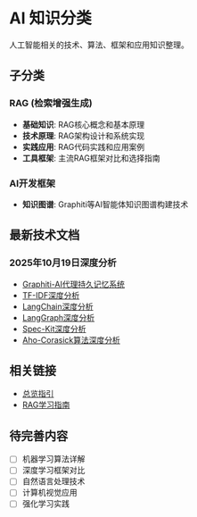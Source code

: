 # AI 知识分类

人工智能相关的技术、算法、框架和应用知识整理。

## 子分类

### RAG (检索增强生成)
- **基础知识**: RAG核心概念和基本原理
- **技术原理**: RAG架构设计和系统实现
- **实践应用**: RAG代码实践和应用案例
- **工具框架**: 主流RAG框架对比和选择指南

### AI开发框架
- **知识图谱**: Graphiti等AI智能体知识图谱构建技术

## 最新技术文档

### 2025年10月19日深度分析
- [Graphiti-AI代理持久记忆系统](2025-10-19-Graphiti-AI代理持久记忆系统.md)
- [TF-IDF深度分析](2025-10-19-TF-IDF深度分析.md)
- [LangChain深度分析](langchain-deep-analysis-2025-10-19.md)
- [LangGraph深度分析](langgraph-deep-analysis-2025-10-19.md)
- [Spec-Kit深度分析](spec-kit-deep-analysis-2025-10-19.md)
- [Aho-Corasick算法深度分析](aho-corasick-deep-analysis-2025-10-19.md)

## 相关链接

- [总览指引](../README.md)
- [RAG学习指南](RAG/RAG学习指南.md)

## 待完善内容

- [ ] 机器学习算法详解
- [ ] 深度学习框架对比
- [ ] 自然语言处理技术
- [ ] 计算机视觉应用
- [ ] 强化学习实践